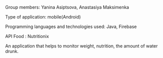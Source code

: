 Group members: Yanina Asiptsova, Anastasiya Maksimenka

Type of application: mobile(Android) 

Programming languages and technologies used: Java, Firebase 

API Food : Nutritionix

An application that helps to monitor weight, nutrition, the amount of water drunk.
